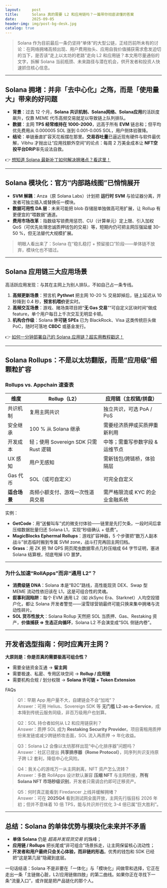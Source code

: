 ```yaml
---
layout:     post
title:      Solana 真的需要 L2 和应用链吗？一篇带你彻底读懂的答案
date:       2025-09-05
header-img: img/post-bg-desk.jpg
catalog: true
---
```


> Solana 作为目前最后一条仍坚持“单体”的大型公链，正经历前所未有的讨论：在网络拥堵高频出现、用户费用抬头、应用自我价值捕获需求愈发迫切的当下，是否该“走上以太坊的老路”走向 L2 和应用链？本文用尽量通俗的文字，拆解 Solana 当前瓶颈、未来路径与潜在机会，供开发者和投资人快速抓住核心信息。

---

## Solana 拥堵：并非「去中心化」之殇，而是「使用量大」带来的好问题

- **背景**：过去 12 个月，**Solana 共识机制、Solana网络、Solana应用**的活跃度飙升，仅靠 MEME 代币高频交易就足以导致链上队列排队。
- **数据**：主网 **TPS 经常维持在 1000-2000**，远高于所有 **EVM** 链总和；但平均优先费用从 0.000005 SOL 涨到 0.001-0.005 SOL，用户侧体验骤降。
- **结论**：单链垂直扩容天花板摆在那里。**交易吞吐量**已逼近现有硬件与软件最优解，Vibhu 才抛出让“应用找额外空间”的论点：每周 2 万美金成本让 **NFT空投平台DRiP**率先设法自救。

👉 [想知道 Solana 最新补丁如何解决拥堵点？看这里！](https://okxdog.com/)

---

## Solana 模块化：官方“内部路线图”已悄悄展开

- **SVM 解耦**：Anza（原 Solana Labs）计划把 **运行时 SVM** 与验证器分离，开发者可独立插入或替换任一模块。
- **数据可用性 DA 层**：未来可能把 blob 存储层单独做高可用扩展，让 Rollup 有更便宜的“喂数据”通道。
- **费用市场改革**：指数级写锁费用惩罚、CU（计算单元）定上限、引入加权 QoS（可优先处理忠诚质押钱包的交易）等，短期内仍可把主网压强延缓 30-50 %，但无法替代大规模扩展。

> 明眼人看出来了：Solana 在“稳扎稳打 + 预留接口”阶段——单体链不放弃，模块化也不错过。

---

## Solana 应用链三大应用场景

高活跃应用发现：与其在主网上为别人排队，不如自己占一条专线。

1. **高频更新场景**：预言机 **Pythnet** 把主网 10-20 % 交易卸掉后，链上延迟从 10 秒降到 0.4 秒，**预言机喂价**更实时。
2. **高频交互场景**：游戏、赌场类项目把“**无 Gas 交易**”“可自定义区块时间”做成 feature，单个用户每日上千次交互无明显卡顿。
3. **机构合作级**：Solana **许可链 SPEs** 已为 BlackRock、Visa 这类传统巨头做 PoC，随时可落地 **CBDC** 或基金发行。

👉 [如何一分钟部署自己的 Solana 应用链？超实用教程戳这！](https://okxdog.com/)

---

## Solana Rollups：不是以太坊翻版，而是“应用级”细颗粒扩容

### Rollups vs. Appchain 速查表

| 维度           | Rollup（L2）                         | 应用链（主权链/拼盘）               |
| -------------- | ------------------------------------ | ---------------------------------- |
| 共识机制       | 复用主网共识                         | 独立共识，可选 PoA / PoS            |
| 安全继承       | 100 % 从 Solana 继承                 | 需要经济质押或买质押重新利用       |
| 开发成本       | 轻；使用 Sovereign SDK 只需 Rust 逻辑 | 中等；需重写参数字段 & 运维节点     |
| UX 感知       | 用户无感知                           | 需新钱包/跨链桥，体验隔层            |
| Gas 代币       | SOL（或可自定义）                    | 可完全自定义                        |
| **适合场景**   | 高频小额支付、游戏一次性道具交易     | 需严格限流或 KYC 的企业金融系统    |

实例：

- **GetCode**：用“送餐叫车”式的微支付体验——链里是先打欠条，一段时间后拿压缩数据批量归还 Solana L1，实现“秒级确认 + 低费”。
- **MagicBlocks Ephermal Rollups**：游戏扩容神器，5 个步骤把“数万人副本战斗”状态临时搬到专属 SVM zone，战斗打完再回主网归档。
- **Grass**：用 ZK 把 1M QPS 网页爬虫数据零点几秒压缩成 64 字节证明，塞进 Solana 结算根，彻底甩掉 I/O 噩梦。

---

### 为什么加速“RollApps”而非“通用 L2”？

- **消费级链 DNA**：Solana 本是“B2C”路线，高性能现货 DEX、Swap 型 MEME 流动性依旧该在 L1，这是可组合性的灵魂。
- **叙事利润陷阱**：每个 EVM 通用 L2（如 zkSync Era、Starknet）人均空投猎户化，都让 Solana 开发者警觉——滚雪球营销最终可能只换来集中拥堵与流动性碎片。
- **SOL 货币性放大**：Solana Rollup 天然把 SOL 当质押、Gas、Restaking 资产，**价值捕获 => 生态正向循环**，Solana L2 不会演变成“SOL 侧链内卷”。

---

## 开发者选型指南：何时应离开主网？

**大原则是：你是否真的需要极高可组合性？**

- 需要全链资金互通 → **留主网**  
- 需要极速、私密、专用区块空间 → **Rollup / 应用链**  
- 需要机构合规 / 划分权限 → **Solana 许可链 + Token Extension**  

FAQs

> Q1：早期 App 用户量不大，自建链会不会“加戏”？  
Answer：可用 Helius、Sovereign SDK 等 **无门槛 L2-as-a-Service**，成本降到传统云服务同级，非百万级用户也划算。

> Q2：SOL 持仓者如何从 L2 和应用链获利？  
Answer：质押 SOL 成为 **Restaking Security Provider**。项目需租用质押份来发链或减少跨链桥攻击面，SOL 流入再质押 → 年化收益。

> Q3：Solana L2 会像以太坊那样出现“中心化排序器”问题吗？  
Answer：社区已提出 **共享排序器（Rome Protocol）**，同序列共识支持原子跨 L2 套利，降低中心化风险。

> Q4：我关心的游戏万一从主网剥离，NFT 资产怎么流转？  
Answer：多数 RollApps 设计默认兼容 **压缩 NFT** 与主网桥接，**所有 Solana NFT 市场秒级识别**，开发者只需调合约即可迁移资产。

> Q5：何时真正能看到 Firedancer 上线并缓解拥堵？  
Answer：可在 **2025Q4** 看到测试网全面开放，主网先行版目标 2026 年初；但并不意味着 10 倍 TPS，能与共识并行优化 3-4 倍已属“巨大胜利”。

---

## 总结：Solana 的单体优势与模块化未来并不矛盾

- **单体 Solana** 仍是 _超高并发现货交易_ 的珠峰；  
- **应用链 / Rollups** 把长尾或“非可组合”场景拆走，让主网保留核心流动性；  
- **开发者和用户最终只会关心体验，而非链的形态**。优秀的钱包和 SDK 已经把“这是第几层”隐藏到底层。

一句话结语：Solana 不是非要在「一体化」与「模块化」间做零和选择，它正在走出一条「主链做心脏，L2/应用链做四肢」的第二曲线。如果你正在寻找下一条“流量入口”，或许就是把产品链化的那个人。